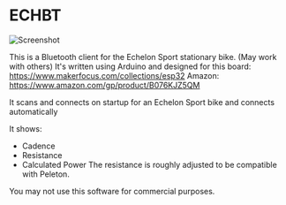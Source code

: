 # ECHBT

![Screenshot](icons/screenshot.png)

This is a Bluetooth client for the Echelon Sport stationary bike. (May work with others)
It's written using Arduino and designed for this board: 
https://www.makerfocus.com/collections/esp32
Amazon: https://www.amazon.com/gp/product/B076KJZ5QM

It scans and connects on startup for an Echelon Sport bike and connects automatically

It shows:
* Cadence
* Resistance
* Calculated Power
The resistance is roughly adjusted to be compatible with Peleton.


You may not use this software for commercial purposes.
